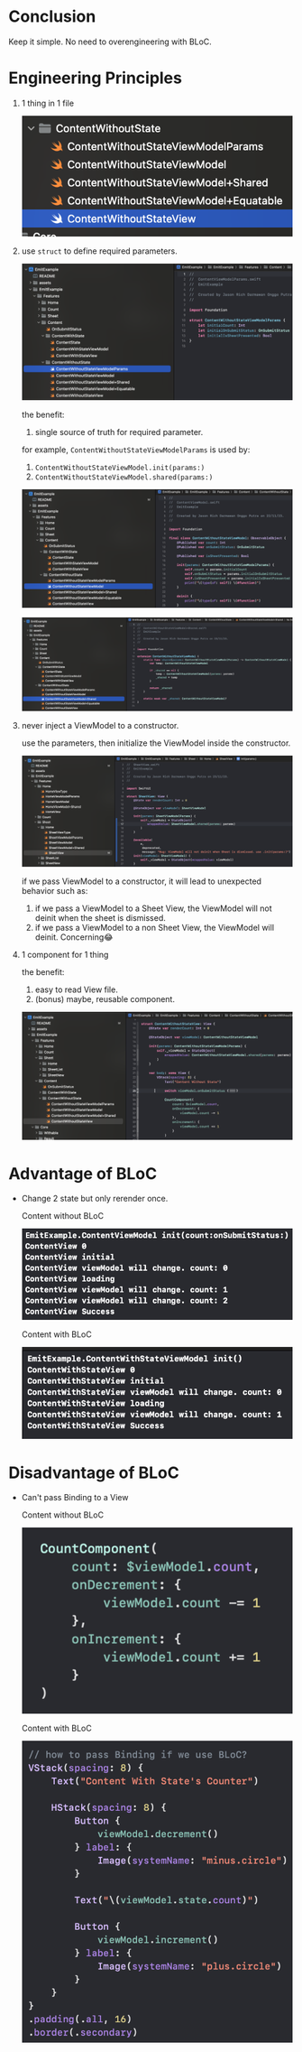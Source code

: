 # Conclusion

Keep it simple. No need to overengineering with BLoC.

# Engineering Principles

1. 1 thing in 1 file

   ![e](./assets/Screenshot%202023-11-23%20at%2021.11.55.png)

2. use `struct` to define required parameters.

   ![f](./assets/Screenshot%202023-11-23%20at%2021.13.58.png)

   the benefit: 
   1. single source of truth for required parameter.

   for example, `ContentWithoutStateViewModelParams` is used by:
   1. `ContentWithoutStateViewModel.init(params:)`
   2. `ContentWithoutStateViewModel.shared(params:)`

   ![g](./assets/Screenshot%202023-11-23%20at%2021.15.38.png)

   ![h](./assets/Screenshot%202023-11-23%20at%2021.17.25.png)

3. never inject a ViewModel to a constructor. 

   use the parameters, then initialize the ViewModel inside the constructor.

   ![i](./assets/Screenshot%202023-11-23%20at%2022.04.22.png)

   if we pass ViewModel to a constructor, it will lead to unexpected behavior such as:
   1. if we pass a ViewModel to a Sheet View, the ViewModel will not deinit when the sheet is dismissed.
   2. if we pass a ViewModel to a non Sheet View, the ViewModel will deinit. Concerning😂

4. 1 component for 1 thing

   the benefit:
   1. easy to read View file.
   2. (bonus) maybe, reusable component.

   ![j](./assets/Screenshot%202023-11-23%20at%2022.12.54.png)

# Advantage of BLoC

- Change 2 state but only rerender once.

  Content without BLoC

  ![a](./assets/Screenshot%202023-11-23%20at%2000.11.24.png)

  Content with BLoC

  ![b](./assets/Screenshot%202023-11-23%20at%2000.11.48.png)

# Disadvantage of BLoC

- Can't pass Binding to a View

  Content without BLoC

  ![c](./assets/Screenshot%202023-11-23%20at%2018.39.42.png)

  Content with BLoC

  ![d](./assets/Screenshot%202023-11-23%20at%2018.38.27.png)
